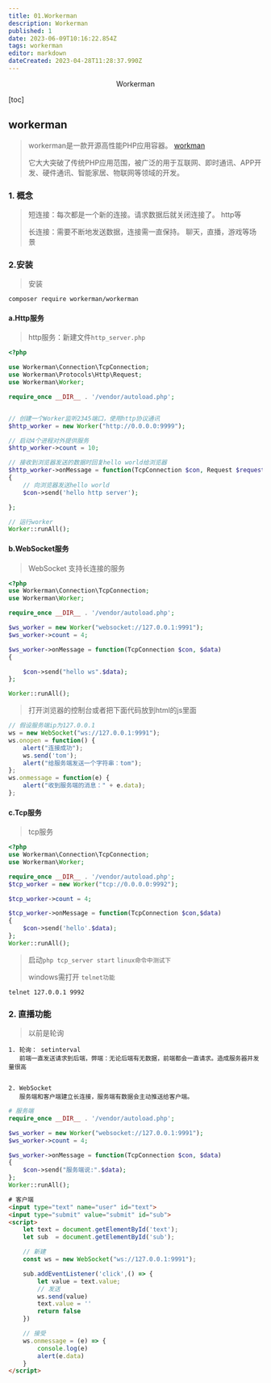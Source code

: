 ```yaml
---
title: 01.Workerman
description: Workerman
published: 1
date: 2023-06-09T10:16:22.854Z
tags: workerman
editor: markdown
dateCreated: 2023-04-28T11:28:37.990Z
---
```


<center>Workerman</center>



[toc]



## workerman

> workerman是一款开源高性能PHP应用容器。 [workman](https://www.workerman.net/)
>
> 它大大突破了传统PHP应用范围，被广泛的用于互联网、即时通讯、APP开发、硬件通讯、智能家居、物联网等领域的开发。



### 1. 概念

> 短连接：每次都是一个新的连接。请求数据后就关闭连接了。 http等
>
> 长连接：需要不断地发送数据，连接需一直保持。 聊天，直播，游戏等场景





### 2.安装

> 安装

```shell
composer require workerman/workerman
```

#### a.Http服务

> http服务：新建文件`http_server.php`

```php
<?php

use Workerman\Connection\TcpConnection;
use Workerman\Protocols\Http\Request;
use Workerman\Worker;

require_once __DIR__ . '/vendor/autoload.php';


// 创建一个Worker监听2345端口，使用http协议通讯
$http_worker = new Worker("http://0.0.0.0:9999");

// 启动4个进程对外提供服务
$http_worker->count = 10;

// 接收到浏览器发送的数据时回复hello world给浏览器
$http_worker->onMessage = function(TcpConnection $con, Request $request)
{
    // 向浏览器发送hello world
    $con->send('hello http server');

};

// 运行worker
Worker::runAll();
```



#### b.WebSocket服务

> WebSocket 支持长连接的服务

```php
<?php
use Workerman\Connection\TcpConnection;
use Workerman\Worker;

require_once __DIR__ . '/vendor/autoload.php';

$ws_worker = new Worker("websocket://127.0.0.1:9991");
$ws_worker->count = 4;

$ws_worker->onMessage = function(TcpConnection $con, $data)
{

    $con->send("hello ws".$data);
};

Worker::runAll();
```

> 打开浏览器的控制台或者把下面代码放到html的js里面

```js
// 假设服务端ip为127.0.0.1
ws = new WebSocket("ws://127.0.0.1:9991");
ws.onopen = function() {
    alert("连接成功");
    ws.send('tom');
    alert("给服务端发送一个字符串：tom");
};
ws.onmessage = function(e) {
    alert("收到服务端的消息：" + e.data);
};
```



#### c.Tcp服务

> tcp服务

```php
<?php
use Workerman\Connection\TcpConnection;
use Workerman\Worker;

require_once __DIR__ . '/vendor/autoload.php';
$tcp_worker = new Worker("tcp://0.0.0.0:9992");

$tcp_worker->count = 4;

$tcp_worker->onMessage = function(TcpConnection $con,$data)
{
    $con->send('hello'.$data);
};
Worker::runAll();
```

> 启动`php tcp_server start` `linux命令中测试下`
>
> windows需打开 `telnet功能` 

```shell
telnet 127.0.0.1 9992
```





### 2. 直播功能

> 以前是轮询

```shell
1. 轮询： setinterval
   前端一直发送请求到后端，弊端：无论后端有无数据，前端都会一直请求。造成服务器并发量很高
   
   
2. WebSocket
   服务端和客户端建立长连接，服务端有数据会主动推送给客户端。
```

```php
# 服务端  
require_once __DIR__ . '/vendor/autoload.php';

$ws_worker = new Worker("websocket://127.0.0.1:9991");
$ws_worker->count = 4;

$ws_worker->onMessage = function(TcpConnection $con, $data)
{
    $con->send("服务端说:".$data);
};
Worker::runAll();
```

```html
# 客户端
<input type="text" name="user" id="text">
<input type="submit" value="submit" id="sub">
<script>
    let text = document.getElementById('text');
    let sub  = document.getElementById('sub');

    // 新建
    const ws = new WebSocket("ws://127.0.0.1:9991");

    sub.addEventListener('click',() => {
        let value = text.value;
        // 发送
        ws.send(value)
        text.value = ''
        return false
    })

    // 接受
    ws.onmessage = (e) => {
        console.log(e)
        alert(e.data)
    }
</script>
```









